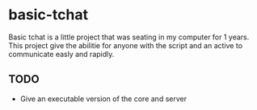 # basic-tchat

  Basic tchat is a little project that was seating in my computer for 1 years. This project give the abilitie for anyone with the script and an active to communicate
easly and rapidly.

## TODO
* Give an executable version of the core and server
